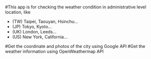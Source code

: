 #This app is for checking the weather condition in administrative level location, like
- (TW) Taipei, Taouyan, Hsinchu... 
- (JP) Tokyo, Kyoto...
- (UK) London, Leeds...
- (US) New York, California...

#Get the coordinate and photos of the city using Google API
#Get the weather information using OpenWeathermap API